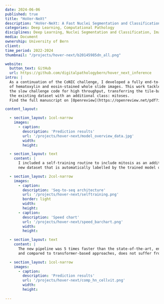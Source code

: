 ```yaml
---
date: 2024-06-06
published: true
title: "HoVer-NeXt"
description: "HoVer-NeXt: A Fast Nuclei Segmentation and Classification Pipeline for Next Generation Histopathology"
categories: Deep Learning, Computational Pathology
disciplines: Deep Learning, Nuclei Segmentation and Classification, Image Analysis
media: Document
ownership: University of Bern
client:
time_period: 2022-2024
thumbnail: "/projects/hover-next/b20145985dn_all.png"

website:
  button_text: GitHub
  url: https://github.com/digitalpathologybern/hover_next_inference
intro: |
  As a continuation of the CoNIC challenge, I developed a fully end-to-end pipeline for nuclei segmentation and classification
  of hematoxylin and eosin-stained whole slide images. This work tackled several important challenges, including optimizing
  the slow challenge code for high throughput, transferring the tile-based model to whole slide inference, and adapting
  the existing dataset with an additional class: mitoses. 
  Find the full manuscript on [Openreview](https://openreview.net/pdf?id=3vmB43oqIO). All figures are taken from the manuscript.

content_layout:

  - section_layout: 1col-narrow
    images:
      - caption:
        description: 'Prediction results'
        url: '/projects/hover-next/model_overview_data.jpg'
        width:
        height:

  - section_layout: text
    content: |
      I included a self-training routine to include mitosis as an additional class into the lizard dataset, while also creating a separate
      new dataset that is automatically labelled by the trained model on lizard, but contains pHH3 ground truth annotations for mitosis.

  - section_layout: 2col-narrow
    images:
      - caption:
        description: 'Seq-to-seq architecture'
        url: '/projects/hover-next/selftraining.png'
        border: light
        width:
        height:
      - caption:
        description: 'Speed chart'
        url: '/projects/hover-next/speed_barchart.png'
        width:
        height:

  - section_layout: text
    content: |
      The new pipeline was 5 times faster than the state-of-the-art, enabled to differentiation of mitoses and intraepithelial lymphocytes 
      and compared to transformer-based approaches, does not suffer from tile normalization artefacts. 

  - section_layout: 1col-narrow
    images:
      - caption:
        description: 'Prediction results'
        url: '/projects/hover-next/comp_hn_cellvit.png'
        width:
        height:
  
---
```

